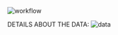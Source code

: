 ![workflow](https://github.com/user-attachments/assets/359903a3-7a75-47f7-9429-3a8d36ed1260)


DETAILS ABOUT THE DATA:
![data](https://github.com/user-attachments/assets/8735d731-9d2e-4f3c-baca-9823bc19023b)

